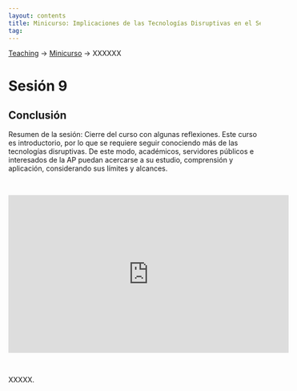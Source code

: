 ```yaml
---
layout: contents
title: Minicurso: Implicaciones de las Tecnologías Disruptivas en el Sector Público
tag:
---
```


[Teaching](../../../teaching) &rarr; [Minicurso](implicaciones_disruptivas.md) &rarr; XXXXXX

# Sesión 9
## Conclusión

Resumen de la sesión: Cierre del curso con algunas reflexiones. Este curso es introductorio, por lo que se requiere seguir conociendo más de las tecnologías disruptivas. De este modo, académicos, servidores públicos e interesados de la AP puedan acercarse a su estudio, comprensión y aplicación, considerando sus límites y alcances.

<p>&nbsp;</p>

<iframe width="560" height="315" src="https://www.youtube.com/embed/Vdr3F6cDxis" frameborder="0" allow="accelerometer; autoplay; encrypted-media; gyroscope; picture-in-picture" allowfullscreen></iframe>

<p>&nbsp;</p>

XXXXX.
